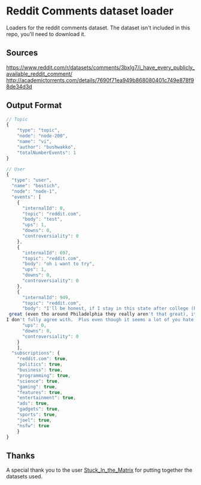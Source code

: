 # Reddit Comments dataset loader

Loaders for the reddit comments dataset. The dataset isn't included in this repo, you'll need to download it.

## Sources

https://www.reddit.com/r/datasets/comments/3bxlg7/i_have_every_publicly_available_reddit_comment/
http://academictorrents.com/details/7690f71ea949b868080401c749e878f98de34d3d

## Output Format

```js
// Topic
{
	"type": "topic",
	"node": "node-200",
	"name": "vi",
	"author": "bushwakko",
	"totalNumberEvents": 1
}

// User
{
  "type": "user",
  "name": "bostich",
  "node": "node-1",
  "events": [
    {
      "internalId": 0,
      "topic": "reddit.com",
      "body": "test",
      "ups": 1,
      "downs": 0,
      "controversiality": 0
    },
    {
      "internalId": 697,
      "topic": "reddit.com",
      "body": "oh i want to try",
      "ups": 1,
      "downs": 0,
      "controversiality": 0
    },
    {
      "internalId": 949,
      "topic": "reddit.com",
      "body": "I'll be honest, if I stay in this state after college (Pennsylvania), I'm sending my kid to a Catholic school.  It's not that the public schools here aren't that
 great (even tho around Philadelphia they really aren't that great), its just that I'd prefer my kid to be in a completely controlled environment, even if they teach something 
I don't fully agree with.  Plus even though it seems a lot of you hate religion, its actually a pretty cool thing to have.\n\nThat and they aren't my representatives =(",
      "ups": 0,
      "downs": 0,
      "controversiality": 0
    }
	],
  "subscriptions": {
  	"reddit.com": true,
  	"politics": true,
  	"business": true,
  	"programming": true,
  	"science": true,
  	"gaming": true,
  	"features": true,
  	"entertainment": true,
  	"ads": true,
  	"gadgets": true,
  	"sports": true,
  	"joel": true,
  	"nsfw": true
	}
}
```

## Thanks

A special thank you to the user [Stuck_In_the_Matrix](https://www.reddit.com/user/Stuck_In_the_Matrix/) for putting together the datasets used.
